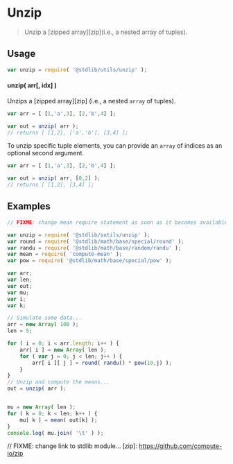 # Unzip

> Unzip a [zipped array][zip](i.e., a nested array of tuples).


<section class="intro">

<!-- </intro> -->


<section class="usage">

## Usage

``` javascript
var unzip = require( '@stdlib/utils/unzip' );
```

#### unzip( arr\[, idx\] )

Unzips a [zipped array][zip] (i.e., a nested `array` of tuples).

``` javascript
var arr = [ [1,'a',3], [2,'b',4] ];

var out = unzip( arr );
// returns [ [1,2], ['a','b'], [3,4] ];
```

To unzip specific tuple elements, you can provide an `array` of indices as an optional second argument.

``` javascript
var arr = [ [1,'a',3], [2,'b',4] ];

var out = unzip( arr, [0,2] );
// returns [ [1,2], [3,4] ];
```

<!-- </usage> -->


<section class="examples">

## Examples

``` javascript
// FIXME: change mean require statement as soon as it becomes available...

var unzip = require( '@stdlib/sutils/unzip' );
var round = require( '@stdlib/math/base/special/round' );
var randu = require( '@stdlib/math/base/random/randu' );
var mean = require( 'compute-mean' );
var pow = require( '@stdlib/math/base/special/pow' );

var arr;
var len;
var out;
var mu;
var i;
var k;

// Simulate some data...
arr = new Array( 100 );
len = 5;

for ( i = 0; i < arr.length; i++ ) {
	arr[ i ] = new Array( len );
	for ( var j = 0; j < len; j++ ) {
		arr[ i ][ j ] = round( randu() * pow(10,j) );
	}
}
// Unzip and compute the means...
out = unzip( arr );


mu = new Array( len );
for ( k = 0; k < len; k++ ) {
	mu[ k ] = mean( out[k] );
}
console.log( mu.join( '\t' ) );
```

<!-- </examples> -->


<section class="links">

// FIXME: change link to stdlib module...
[zip]: https://github.com/compute-io/zip

<!-- </links> -->

